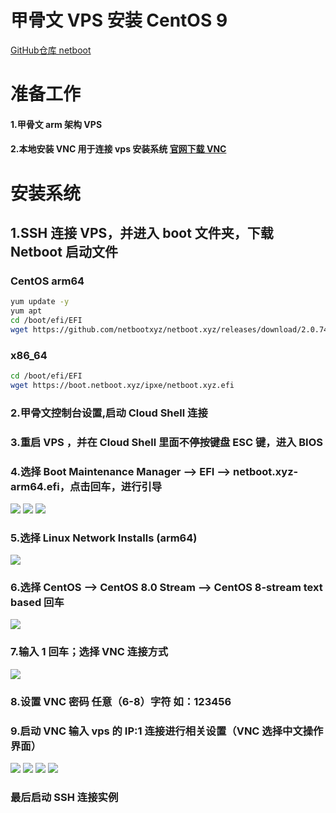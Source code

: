 # 甲骨文 VPS 安装 CentOS 9  

[GitHub仓库 netboot](https://github.com/netbootxyz/netboot.xyz)

# 准备工作

#### 1.甲骨文 arm 架构 VPS

#### 2.本地安装 VNC 用于连接 vps 安装系统 [官网下载 VNC](https://www.realvnc.com/)

# 安装系统

## 1.SSH 连接 VPS，并进入 boot 文件夹，下载 Netboot 启动文件
  
### CentOS arm64

```bash
yum update -y
yum apt
cd /boot/efi/EFI
wget https://github.com/netbootxyz/netboot.xyz/releases/download/2.0.74/netboot.xyz-arm64.efi
```
  
### x86_64

```bash
cd /boot/efi/EFI
wget https://boot.netboot.xyz/ipxe/netboot.xyz.efi
```
  
### 2.甲骨文控制台设置,启动 Cloud Shell 连接

### 3.重启 VPS ，并在 Cloud Shell 里面不停按键盘 ESC 键，进入 BIOS

### 4.选择 Boot Maintenance Manager —> EFI —> netboot.xyz-arm64.efi，点击回车，进行引导

<img src="https://github.com/Skyler-May/OracleCloud-ReSystem/blob/main/CentOS/img/1.jpg" />

<img src="https://github.com/Skyler-May/OracleCloud-ReSystem/blob/main/CentOS/img/2.jpg" />

<img src="https://github.com/Skyler-May/OracleCloud-ReSystem/blob/main/CentOS/img/3.jpg" />

### 5.选择 Linux Network Installs (arm64)

<img src="https://github.com/Skyler-May/OracleCloud-ReSystem/blob/main/CentOS/img/4.jpg" />

### 6.选择 CentOS —> CentOS 8.0 Stream —> CentOS 8-stream text based 回车

<img src="https://github.com/Skyler-May/OracleCloud-ReSystem/blob/main/CentOS/img/5.jpg" />

### 7.输入 1 回车；选择 VNC 连接方式

<img src="https://github.com/Skyler-May/OracleCloud-ReSystem/blob/main/CentOS/img/6.jpg" />

### 8.设置 VNC 密码 任意（6-8）字符 如：123456
  
### 9.启动 VNC 输入 vps 的 IP:1 连接进行相关设置（VNC 选择中文操作界面）

<img src="https://github.com/Skyler-May/OracleCloud-ReSystem/blob/main/CentOS/img/7.jpg" />

<img src="https://github.com/Skyler-May/OracleCloud-ReSystem/blob/main/CentOS/img/8.jpg" />

<img src="https://github.com/Skyler-May/OracleCloud-ReSystem/blob/main/CentOS/img/9.jpg" />

<img src="https://github.com/Skyler-May/OracleCloud-ReSystem/blob/main/CentOS/img/10.jpg" />

### 最后启动 SSH 连接实例

